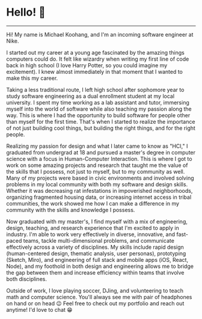 # Hello! 👋
---
Hi! My name is Michael Koohang, and I'm an incoming software engineer at Nike.

I started out my career at a young age fascinated by the amazing things computers could do. It felt like wizardry when writing my first line of code back in high school (I love Harry Potter, so you could imagine my excitement). I knew almost immediately in that moment that I wanted to make this my career. 

Taking a less traditional route, I left high school after sophomore year to study software engineering as a dual enrollment student at my local university. I spent my time working as a lab assistant and tutor, immersing myself into the world of software while also teaching my passion along the way. This is where I had the opportunity to build software for people other than myself for the first time. That's when I started to realize the importance of not just building cool things, but building the right things, and for the right people. 

Realizing my passion for design and what I later came to know as "HCI," I graduated from undergrad at 18 and pursued a master's degree in computer science with a focus in Human-Computer Interaction. This is where I got to work on some amazing projects and research that taught me the value of the skills that I possess, not just to myself, but to my community as well. Many of my projects were based in civic environments and involved solving problems in my local community with both my software and design skills. Whether it was decreasing rat infestations in impoverished neighborhoods, organizing fragmented housing data, or increasing internet access in tribal communities, the work showed me how I can make a difference in my community with the skills and knowledge I possess.

Now graduated with my master's, I find myself with a mix of engineering, design, teaching, and research experience that I'm excited to apply in industry. I'm able to work very effectively in diverse, innovative, and fast-paced teams, tackle multi-dimensional problems, and communicate effectively across a variety of disciplines. My skills include rapid design (human-centered design, thematic analysis, user personas), prototyping (Sketch, Miro), and engineering of full stack and mobile apps (iOS, React, Node), and my foothold in both design and engineering allows me to bridge the gap between them and increase efficiency within teams that involve both disciplines. 

Outside of work, I love playing soccer, DJing, and volunteering to teach math and computer science. You'll always see me with pair of headphones on hand or on head 😉  Feel free to check out my portfolio and reach out anytime! I'd love to chat 😁
        